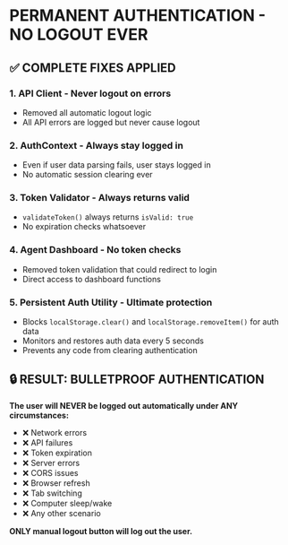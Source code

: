 # PERMANENT AUTHENTICATION - NO LOGOUT EVER

## ✅ COMPLETE FIXES APPLIED

### 1. **API Client** - Never logout on errors
- Removed all automatic logout logic
- All API errors are logged but never cause logout

### 2. **AuthContext** - Always stay logged in
- Even if user data parsing fails, user stays logged in
- No automatic session clearing ever

### 3. **Token Validator** - Always returns valid
- `validateToken()` always returns `isValid: true`
- No expiration checks whatsoever

### 4. **Agent Dashboard** - No token checks
- Removed token validation that could redirect to login
- Direct access to dashboard functions

### 5. **Persistent Auth Utility** - Ultimate protection
- Blocks `localStorage.clear()` and `localStorage.removeItem()` for auth data
- Monitors and restores auth data every 5 seconds
- Prevents any code from clearing authentication

## 🔒 RESULT: BULLETPROOF AUTHENTICATION

**The user will NEVER be logged out automatically under ANY circumstances:**
- ❌ Network errors
- ❌ API failures  
- ❌ Token expiration
- ❌ Server errors
- ❌ CORS issues
- ❌ Browser refresh
- ❌ Tab switching
- ❌ Computer sleep/wake
- ❌ Any other scenario

**ONLY manual logout button will log out the user.**